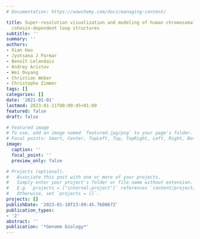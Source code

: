 ```yaml
---
# Documentation: https://wowchemy.com/docs/managing-content/

title: Super-resolution visualization and modeling of human chromosomal regions reveals
  cohesin-dependent loop structures
subtitle: ''
summary: ''
authors:
- Xian Hao
- Jyotsana J Parmar
- Benoı̂t Lelandais
- Andrey Aristov
- Wei Ouyang
- Christian Weber
- Christophe Zimmer
tags: []
categories: []
date: '2021-01-01'
lastmod: 2023-01-11T00:09:45+01:00
featured: false
draft: false

# Featured image
# To use, add an image named `featured.jpg/png` to your page's folder.
# Focal points: Smart, Center, TopLeft, Top, TopRight, Left, Right, BottomLeft, Bottom, BottomRight.
image:
  caption: ''
  focal_point: ''
  preview_only: false

# Projects (optional).
#   Associate this post with one or more of your projects.
#   Simply enter your project's folder or file name without extension.
#   E.g. `projects = ["internal-project"]` references `content/project/deep-learning/index.md`.
#   Otherwise, set `projects = []`.
projects: []
publishDate: '2023-01-10T23:09:45.760067Z'
publication_types:
- '2'
abstract: ''
publication: '*Genome biology*'
---
```

